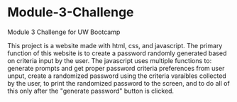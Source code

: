 # Module-3-Challenge
Module 3 Challenge for UW Bootcamp

This project is a website made with html, css, and javascript. The primary function of this website is to create a password randomly generated based on criteria input
by the user. The javascript uses multiple functions to: generate prompts and get proper password criteria preferences from user unput, create a randomized password
using the criteria varaibles collected by the user, to print the randomized password to the screen, and to do all of this only after the "generate password" button is
clicked.
